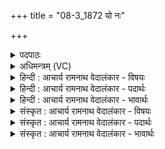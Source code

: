 +++
title = "08-3_1872 यो नः"

+++
<details><summary>पदपाठः</summary>

यः꣢। नः꣣। स्वः꣢। अ꣡रणः꣢꣯। यः। च꣣। नि꣡ष्ट्यः꣢꣯। जि꣡घा꣢꣯ꣳसति। दे꣣वाः꣢। तम्। स꣡र्वे꣢꣯। धू꣣र्वन्तु। ब्र꣡ह्म꣢꣯। व꣡र्म꣢꣯। म꣡म꣢꣯। अ꣡न्त꣢꣯रम्। श꣡र्म꣢꣯। व꣡र्म꣢꣯। म꣡म꣢꣯। अ꣡न्त꣢꣯रम्। १८७२।
</details>

<details><summary>अधिमन्त्रम् (VC)</summary>

- संग्रामशिषः
- पायुर्भारद्वाजः
- पङ्क्तिः
- पञ्चमः
</details>

<details><summary>हिन्दी : आचार्य रामनाथ वेदालंकार - विषयः</summary>

अगले मन्त्र में वधेच्छु के विनाश का उपाय दर्शाते हैं।
</details>

<details><summary>हिन्दी : आचार्य रामनाथ वेदालंकार - पदार्थः</summary>

पदार्थान्वय -  (यः) जो (नः) हमें (स्वः) अपना दुर्भाव, (अरणः) पराया दुर्भाव, (यः च) और जो (निष्ठ्यः) शत्रु का दुर्भाव (जिघांसति) नष्ट करना चाहता है, (तम्) उस काम-क्रोध आदि दुर्भाव का (सर्वे) सब (देवाः) दिव्यगुण वा सदाचारी विद्वान् जन (धूर्वन्तु) वध कर दें। (ब्रह्म) महान् जगदीश्वर (मम) मेरा (अन्तरम्) आन्तरिक (वर्म) कवच अर्थात् रक्षा-साधन हो जाए, (शर्म) जगदीश की शरण (मम) मेरा (अन्तरम्) आन्तरिक (वर्म) कवच अर्थात् रक्षा-साधन हो जाए ॥३॥
</details>

<details><summary>हिन्दी : आचार्य रामनाथ वेदालंकार - भावार्थः</summary>

भावार्थ -  कभी मनुष्य निज मन से उत्पन्न पाप में प्रवृत्त होता है और कभी परिचित जन से प्रेरित वा शत्रु से प्रेरित पाप में लिप्त होता है। दिव्य विचारों से,विद्वानों के सङ्ग से और परमेश्वर के ध्यान-चिन्तन से उन पापों को नष्ट करके वह निष्पाप और सच्चरित्र हो सकता है ॥३॥
</details>

<details><summary>संस्कृत : आचार्य रामनाथ वेदालंकार - विषयः</summary>

अथ जिघांसोर्विनाशोपायं दर्शयति।
</details>

<details><summary>संस्कृत : आचार्य रामनाथ वेदालंकार - पदार्थः</summary>

पदार्थान्वय -  (यः नः) अस्मान् (स्वः) स्वकीयो दुर्भावः, (अरणः) परकीयो दुर्भावः।[अरणः अपार्णो भवति। निरु० ३।२।] (यः च निष्ठ्यः) शत्रोः दुर्भावः (जिघांसति) हन्तुमिच्छति, (तम्) कामक्रोधादिकं दुर्भावम् (सर्वे) समस्ताः (देवाः) दिव्यगुणाः,सदाचारिणो विद्वांसो जना वा (धूर्वन्तु) हिंसन्तु।[धुर्वी हिंसार्थः,भ्वादिः।](ब्रह्म) महान् जगदीश्वरः (मम) मदीयम् (अन्तरम्) मध्ये भवम् (वर्म) कवचम् रक्षासाधनम् अस्तु, (शर्म)जगदीशशरणम्(मम) मदीयम् (अन्तरम्) मध्ये भवम् (वर्म) कवचम् रक्षासाधनम् अस्तु ॥३॥२
</details>

<details><summary>संस्कृत : आचार्य रामनाथ वेदालंकार - भावार्थः</summary>

भावार्थ -  कदाचिन्मनुष्यः स्वमनोभवे पापे प्रवर्तते कदाचिच्च परिचितजनप्रेरिते शत्रुप्रेरिते वा पापे लिप्यते। दिव्यविचारैर्विद्वत्सङ्गेन परमेश्वरानुध्यानेन च तानि पापानि विनाश्य स निष्पापः सच्चरित्रश्च भवितुं शक्नोति ॥३॥
</details>
